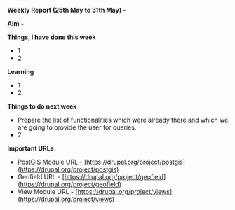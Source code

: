 **Weekly Report (25th May to 31th May) -**

**Aim** -    

**Things, I have done this week**
* 1
* 2

**Learning**
* 1
* 2

**Things to do next week**
* Prepare the list of functionalities which were already there and which we are going to provide the user for queries.
* 2 

**Important URLs**
* PostGIS Module URL - [https://drupal.org/project/postgis](https://drupal.org/project/postgis)
* Geofield URL - [https://drupal.org/project/geofield](https://drupal.org/project/geofield)
* View Module URL - [https://drupal.org/project/views](https://drupal.org/project/views)